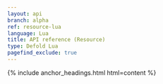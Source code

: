 ```yaml
---
layout: api
branch: alpha
ref: resource-lua
language: Lua
title: API reference (Resource)
type: Defold Lua
pagefind_exclude: true
---
```

{% include anchor_headings.html html=content %}
